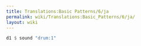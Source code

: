 ```yaml
---
title: Translations:Basic Patterns/6/ja
permalink: wiki/Translations:Basic_Patterns/6/ja/
layout: wiki
---
```


``` Haskell
d1 $ sound "drum:1"
```
